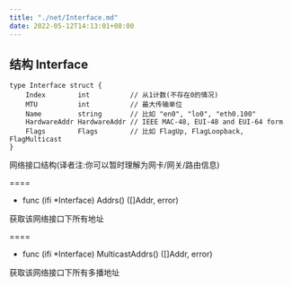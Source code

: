 ```yaml
---
title: "./net/Interface.md"
date: 2022-05-12T14:13:01+08:00
---
```

## 结构 Interface

	type Interface struct {
	    Index        int          // 从1计数(不存在0的情况)
	    MTU          int          // 最大传输单位
	    Name         string       // 比如 "en0", "lo0", "eth0.100"
	    HardwareAddr HardwareAddr // IEEE MAC-48, EUI-48 and EUI-64 form
	    Flags        Flags        // 比如 FlagUp, FlagLoopback, FlagMulticast
	}

网络接口结构(译者注:你可以暂时理解为网卡/网关/路由信息)

====
- func (ifi *Interface) Addrs() ([]Addr, error)

获取该网络接口下所有地址

====
- func (ifi *Interface) MulticastAddrs() ([]Addr, error)

获取该网络接口下所有多播地址


